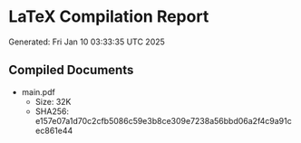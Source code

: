 # LaTeX Compilation Report
Generated: Fri Jan 10 03:33:35 UTC 2025
## Compiled Documents
- main.pdf
  - Size: 32K
  - SHA256: e157e07a1d70c2cfb5086c59e3b8ce309e7238a56bbd06a2f4c9a91cec861e44
